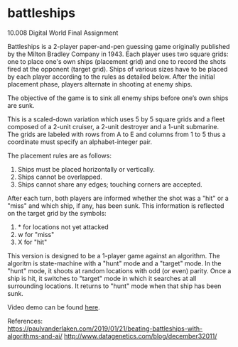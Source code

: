 # battleships
10.008 Digital World Final Assignment

Battleships is a 2-player paper-and-pen guessing game originally published by the Milton Bradley Company in 1943. Each player uses two square grids: one to place one's own ships (placement grid) and one to record the shots fired at the opponent (target grid). Ships of various sizes have to be placed by each player according to the rules as detailed below. After the initial placement phase, players alternate in shooting at enemy ships. 

The objective of the game is to sink all enemy ships before one’s own ships are sunk.

This is a scaled-down variation which uses 5 by 5 square grids and a fleet composed of a 2-unit cruiser, a 2-unit destroyer and a 1-unit submarine. The grids are labeled with rows from A to E and columns from 1 to 5 thus a coordinate must specify an alphabet-integer pair.

The placement rules are as follows:
  1. Ships must be placed horizontally or vertically.  
  2. Ships cannot be overlapped.  
  3. Ships cannot share any edges; touching corners are accepted.  

After each turn, both players are informed whether the shot was a "hit" or a "miss" and which ship, if any, has been sunk. This information is reflected on the target grid by the symbols:
  1. \* for locations not yet attacked  
  2. w for "miss"  
  3. X for "hit"  

This version is designed to be a 1-player game against an algorithm. The algoritm is state-machine with a "hunt" mode and a "target" mode. In the "hunt" mode, it shoots at random locations with odd (or even) parity. Once a ship is hit, it switches to "target" mode in which it searches at all surrounding locations. It returns to "hunt" mode when that ship has been sunk.

Video demo can be found [here](https://sutdapac-my.sharepoint.com/:v:/g/personal/gargi_pandkar_mymail_sutd_edu_sg/EZunIzsgDhFJkJsl3ZD4-QAB8EWuflBFysuWurQa5wJs0A?e=Jxm2oR).

References:  
https://paulvanderlaken.com/2019/01/21/beating-battleships-with-algorithms-and-ai/
http://www.datagenetics.com/blog/december32011/


